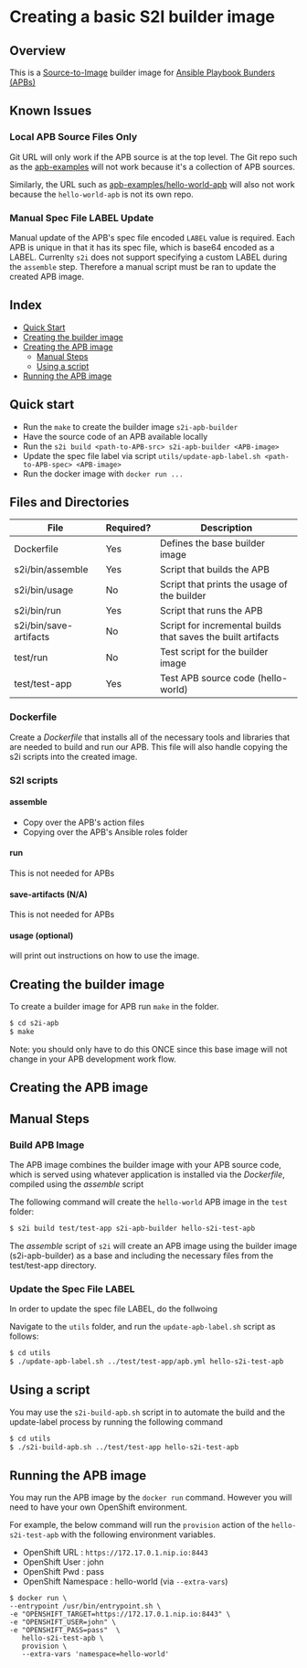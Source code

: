 
# Creating a basic S2I builder image  

## Overview
This is a [Source-to-Image](https://docs.openshift.org/latest/architecture/core_concepts/builds_and_image_streams.html#source-build)
builder image for [Ansible Playbook Bunders (APBs)](https://github.com/fusor/ansible-playbook-bundle)

## Known Issues

### Local APB Source Files Only
Git URL will only work if the APB source is at the top level.  The Git repo such as the  [apb-examples](https://github.com/fusor/apb-examples) will not work because it's a collection of APB sources.

Similarly, the URL such as [apb-examples/hello-world-apb](https://github.com/fusor/apb-examples/tree/master/hello-world-apb)
will also not work because the `hello-world-apb` is not its own repo.

### Manual Spec File LABEL Update
Manual update of the APB's spec file encoded `LABEL` value is required.  Each APB is unique in that it has its spec file, which is base64 encoded as a LABEL.  Currenlty `s2i` does not support specifying a custom LABEL during the `assemble` step.  Therefore a manual script must be ran to update the created APB image.

## Index
  * [Quick Start](#quick-start)
  * [Creating the builder image](#creating-the-builder-image)
  * [Creating the APB image](#creating-the-apb-image)
    * [Manual Steps](#manual-steps)
    * [Using a script](#using-a-script)
  * [Running the APB image](#running-the-apb-image)

## Quick start
  * Run the `make` to create the builder image `s2i-apb-builder`
  * Have the source code of an APB available locally
  * Run the `s2i build <path-to-APB-src> s2i-apb-builder <APB-image>`
  * Update the spec file label via script `utils/update-apb-label.sh <path-to-APB-spec> <APB-image>`
  * Run the docker image with `docker run ...`

## Files and Directories  
| File                   | Required? | Description                                                  |
|------------------------|-----------|--------------------------------------------------------------|
| Dockerfile             | Yes       | Defines the base builder image                               |
| s2i/bin/assemble       | Yes       | Script that builds the APB                           |
| s2i/bin/usage          | No        | Script that prints the usage of the builder                  |
| s2i/bin/run            | Yes       | Script that runs the APB                             |
| s2i/bin/save-artifacts | No        | Script for incremental builds that saves the built artifacts |
| test/run               | No        | Test script for the builder image                            |
| test/test-app          | Yes       | Test APB source code  (hello-world)                               |

### Dockerfile
Create a *Dockerfile* that installs all of the necessary tools and libraries that are needed to build and run our APB.  This file will also handle copying the s2i scripts into the created image.

### S2I scripts
#### assemble
- Copy over the APB's action files
- Copying over the APB's Ansible roles folder

#### run
This is not needed for APBs

#### save-artifacts (N/A)
This is not needed for APBs

#### usage (optional)
will print out instructions on how to use the image.

## Creating the builder image
To create a builder image for APB run `make` in the folder.
```bash
$ cd s2i-apb
$ make
```
Note: you should only have to do this ONCE since this base image will not change in your APB development work flow.

## Creating the APB image

## Manual Steps
### Build APB Image
The APB image combines the builder image with your APB source code, which is served using whatever application is installed via the *Dockerfile*, compiled using the *assemble* script

The following command will create the `hello-world` APB image in the `test` folder:
```bash
$ s2i build test/test-app s2i-apb-builder hello-s2i-test-apb
```
The *assemble* script of `s2i` will create an APB image using the builder image (s2i-apb-builder) as a base and including the necessary files from the test/test-app directory.

### Update the Spec File LABEL
In order to update the spec file LABEL, do the follwoing

Navigate to the `utils` folder, and run the `update-apb-label.sh` script as follows:
```bash
$ cd utils
$ ./update-apb-label.sh ../test/test-app/apb.yml hello-s2i-test-apb
```

## Using a script
You may use the `s2i-build-apb.sh` script in to automate the build and the update-label process by running the following command
```bash
$ cd utils
$ ./s2i-build-apb.sh ../test/test-app hello-s2i-test-apb
```

## Running the APB image
You may run the APB image by the `docker run` command.  However you will need to have your own OpenShift environment.

For example, the below command will run the `provision` action of the `hello-s2i-test-apb` with the following environment variables.
  * OpenShift URL       : `https://172.17.0.1.nip.io:8443`
  * OpenShift User      : john
  * OpenShift Pwd       : pass
  * OpenShift Namespace : hello-world (via `--extra-vars`)

```
$ docker run \
--entrypoint /usr/bin/entrypoint.sh \
-e "OPENSHIFT_TARGET=https://172.17.0.1.nip.io:8443" \
-e "OPENSHIFT_USER=john" \
-e "OPENSHIFT_PASS=pass"  \
   hello-s2i-test-apb \
   provision \
   --extra-vars 'namespace=hello-world'
```
